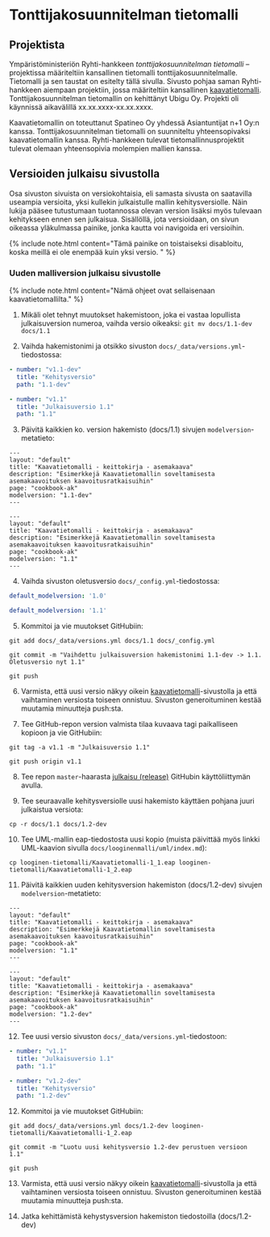 # Tonttijakosuunnitelman tietomalli

## Projektista
Ympäristöministeriön Ryhti-hankkeen *tonttijakosuunnitelman tietomalli* –projektissa määriteltiin kansallinen tietomalli tonttijakosuunnitelmalle. Tietomalli ja sen taustat on esitelty tällä sivulla. Sivusto pohjaa saman Ryhti-hankkeen aiempaan projektiin, jossa määriteltiin kansallinen [kaavatietomalli](https://kaavatietomalli.fi). Tonttijakosuunnitelman tietomallin on kehittänyt Ubigu Oy. Projekti oli käynnissä aikavälillä xx.xx.xxxx-xx.xx.xxxx.

Kaavatietomallin on toteuttanut Spatineo Oy yhdessä Asiantuntijat n+1 Oy:n kanssa. Tonttijakosuunnitelman tietomalli on suunniteltu yhteensopivaksi kaavatietomallin kanssa. Ryhti-hankkeen tulevat tietomallinnusprojektit tulevat olemaan yhteensopivia molempien mallien kanssa. 

## Versioiden julkaisu sivustolla
Osa sivuston sivuista on versiokohtaisia, eli samasta sivusta on saatavilla useampia versioita, yksi kullekin julkaistulle mallin kehitysversiolle. Näin lukija pääsee tutustumaan tuotannossa olevan version lisäksi myös tulevaan kehitykseen ennen sen julkaisua. Sisällöllä, jota versioidaan, on sivun oikeassa yläkulmassa painike, jonka kautta voi navigoida eri versioihin.

{% include note.html content="Tämä painike on toistaiseksi disabloitu, koska meillä ei ole enempää kuin yksi versio. " %}

### Uuden malliversion julkaisu sivustolle

{% include note.html content="Nämä ohjeet ovat sellaisenaan kaavatietomallilta." %}

1. Mikäli olet tehnyt muutokset hakemistoon, joka ei vastaa lopullista julkaisuversion numeroa, vaihda versio oikeaksi:
```git mv docs/1.1-dev docs/1.1```

2. Vaihda hakemistonimi ja otsikko sivuston ```docs/_data/versions.yml```-tiedostossa:

```yaml
- number: "v1.1-dev"
  title: "Kehitysversio"
  path: "1.1-dev"
```

```yaml
- number: "v1.1"
  title: "Julkaisuversio 1.1"
  path: "1.1"
```

3. Päivitä kaikkien ko. version hakemisto (docs/1.1) sivujen ```modelversion```-metatieto:
```jekyll
---
layout: "default"
title: "Kaavatietomalli - keittokirja - asemakaava"
description: "Esimerkkejä Kaavatietomallin soveltamisesta asemakaavoituksen kaavoitusratkaisuihin"
page: "cookbook-ak"
modelversion: "1.1-dev"
---
```

```jekyll
---
layout: "default"
title: "Kaavatietomalli - keittokirja - asemakaava"
description: "Esimerkkejä Kaavatietomallin soveltamisesta asemakaavoituksen kaavoitusratkaisuihin"
page: "cookbook-ak"
modelversion: "1.1"
---
```

4. Vaihda sivuston oletusversio ```docs/_config.yml```-tiedostossa:

```yaml
default_modelversion: '1.0'
```

```yaml
default_modelversion: '1.1'
```

5. Kommitoi ja vie muutokset GitHubiin:

```git add docs/_data/versions.yml docs/1.1 docs/_config.yml```

```git commit -m "Vaihdettu julkaisuversion hakemistonimi 1.1-dev -> 1.1. Oletusversio nyt 1.1"```

```git push```

6. Varmista, että uusi versio näkyy oikein [kaavatietomalli](https://kaavatietomalli.fi/)-sivustolla ja että vaihtaminen versiosta toiseen onnistuu. Sivuston generoituminen kestää muutamia minuutteja push:sta.

7. Tee GitHub-repon version valmista tilaa kuvaava tagi paikalliseen kopioon ja vie GitHubiin:

```git tag -a v1.1 -m "Julkaisuversio 1.1"```

```git push origin v1.1```

8. Tee repon ```master```-haarasta [julkaisu (release)](https://docs.github.com/en/free-pro-team@latest/github/administering-a-repository/managing-releases-in-a-repository) GitHubin käyttöliittymän avulla.

9. Tee seuraavalle kehitysversiolle uusi hakemisto käyttäen pohjana juuri julkaistua versiota:

```cp -r docs/1.1 docs/1.2-dev```

10. Tee UML-mallin eap-tiedostosta uusi kopio (muista päivittää myös linkki UML-kaavion sivulla ```docs/looginenmalli/uml/index.md```):

```cp looginen-tietomalli/Kaavatietomalli-1_1.eap looginen-tietomalli/Kaavatietomalli-1_2.eap```

11. Päivitä kaikkien uuden kehitysversion hakemiston (docs/1.2-dev) sivujen ```modelversion```-metatieto:
```jekyll
---
layout: "default"
title: "Kaavatietomalli - keittokirja - asemakaava"
description: "Esimerkkejä Kaavatietomallin soveltamisesta asemakaavoituksen kaavoitusratkaisuihin"
page: "cookbook-ak"
modelversion: "1.1"
---
```

```jekyll
---
layout: "default"
title: "Kaavatietomalli - keittokirja - asemakaava"
description: "Esimerkkejä Kaavatietomallin soveltamisesta asemakaavoituksen kaavoitusratkaisuihin"
page: "cookbook-ak"
modelversion: "1.2-dev"
---
```

12. Tee uusi versio sivuston ```docs/_data/versions.yml```-tiedostoon:

```yaml
- number: "v1.1"
  title: "Julkaisuversio 1.1"
  path: "1.1"

- number: "v1.2-dev"
  title: "Kehitysversio"
  path: "1.2-dev"
```

12. Kommitoi ja vie muutokset GitHubiin:

```git add docs/_data/versions.yml docs/1.2-dev looginen-tietomalli/Kaavatietomalli-1_2.eap```

```git commit -m "Luotu uusi kehitysversio 1.2-dev perustuen versioon 1.1"```

```git push```

13. Varmista, että uusi versio näkyy oikein [kaavatietomalli](https://kaavatietomalli.fi/)-sivustolla ja että vaihtaminen versiosta toiseen onnistuu. Sivuston generoituminen kestää muutamia minuutteja push:sta.

14. Jatka kehittämistä kehystysversion hakemiston tiedostoilla (docs/1.2-dev)
